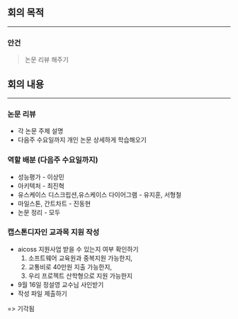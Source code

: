 ## 회의 목적

---

### 안건

> 논문 리뷰 해주기
> 

## 회의 내용

---

### 논문 리뷰

- 각 논문 주제 설명
- 다음주 수요일까지 개인 논문 상세하게 학습해오기

### 역할 배분 (다음주 수요일까지)

- 성능평가 - 이상민
- 아키텍처 - 최진혁
- 유스케이스 디스크립션,유스케이스 다이어그램 - 유지훈, 서형철
- 마일스톤, 간트차트 - 진동현
- 논문 정리 - 모두

### 캡스톤디자인 교과목 지원 작성

- aicoss 지원사업 받을 수 있는지 여부 확인하기
    1. 소프트웨어 교육원과 중복지원 가능한지,
    2. 교통비로 40만원 지출 가능한지,
    3. 우리 프로젝트 산학형으로 지원 가능한지
- 9월 16일 정설영 교수님 사인받기
- 작성 파일 제출하기

=> 기각됨